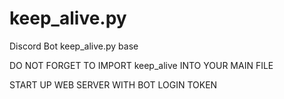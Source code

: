 # keep_alive.py
Discord Bot keep_alive.py base

DO NOT FORGET TO IMPORT keep_alive INTO YOUR MAIN FILE

START UP WEB SERVER WITH BOT LOGIN TOKEN
